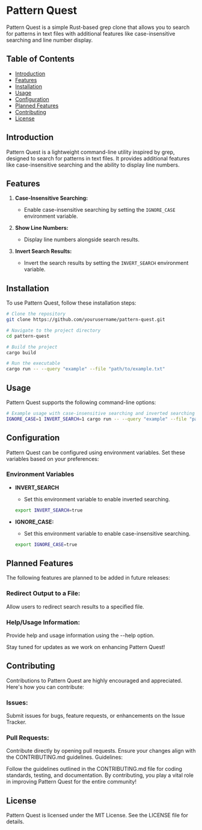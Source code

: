 # Pattern Quest

Pattern Quest is a simple Rust-based grep clone that allows you to search for patterns in text files with additional features like case-insensitive searching and line number display.

## Table of Contents

- [Introduction](#introduction)
- [Features](#features)
- [Installation](#installation)
- [Usage](#usage)
- [Configuration](#configuration)
- [Planned Features](#planned-features)
- [Contributing](#contributing)
- [License](#license)

## Introduction

Pattern Quest is a lightweight command-line utility inspired by grep, designed to search for patterns in text files. It provides additional features like case-insensitive searching and the ability to display line numbers.

## Features

1. **Case-Insensitive Searching:**
   - Enable case-insensitive searching by setting the `IGNORE_CASE` environment variable.

2. **Show Line Numbers:**
   - Display line numbers alongside search results.

3. **Invert Search Results:**
   - Invert the search results by setting the `INVERT_SEARCH` environment variable.

## Installation

To use Pattern Quest, follow these installation steps:

```bash
# Clone the repository
git clone https://github.com/yourusername/pattern-quest.git

# Navigate to the project directory
cd pattern-quest

# Build the project
cargo build

# Run the executable
cargo run -- --query "example" --file "path/to/example.txt"
```

## Usage

Pattern Quest supports the following command-line options:

```bash
# Example usage with case-insensitive searching and inverted searching
IGNORE_CASE=1 INVERT_SEARCH=1 cargo run -- --query "example" --file "path/to/example.txt"
```

## Configuration

Pattern Quest can be configured using environment variables. Set these variables based on your preferences:

### Environment Variables

- **INVERT_SEARCH**
  - Set this environment variable to enable inverted searching.
 
  ```bash
  export INVERT_SEARCH=true
  ```

- **IGNORE_CASE:**
  - Set this environment variable to enable case-insensitive searching.

  ```bash
  export IGNORE_CASE=true
  ```

## Planned Features

The following features are planned to be added in future releases:

### Redirect Output to a File:

Allow users to redirect search results to a specified file.

### Help/Usage Information:

Provide help and usage information using the --help option.

Stay tuned for updates as we work on enhancing Pattern Quest!

## Contributing
Contributions to Pattern Quest are highly encouraged and appreciated. Here's how you can contribute:

### Issues:

Submit issues for bugs, feature requests, or enhancements on the Issue Tracker.

### Pull Requests:

Contribute directly by opening pull requests. Ensure your changes align with the CONTRIBUTING.md guidelines.
Guidelines:

Follow the guidelines outlined in the CONTRIBUTING.md file for coding standards, testing, and documentation.
By contributing, you play a vital role in improving Pattern Quest for the entire community!

## License
Pattern Quest is licensed under the MIT License. See the LICENSE file for details.
